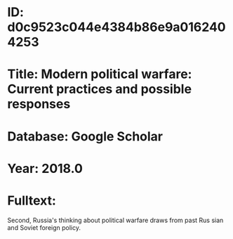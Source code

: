 # ID: d0c9523c044e4384b86e9a0162404253
# Title: Modern political warfare: Current practices and possible responses
# Database: Google Scholar
# Year: 2018.0
# Fulltext:
Second, Russia's thinking about political warfare draws from past Rus sian and Soviet foreign policy.
